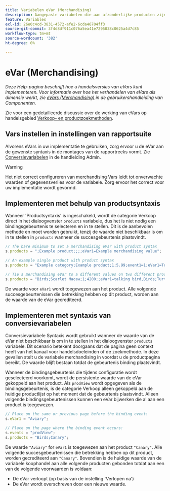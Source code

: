 ```yaml
---
title: Variabelen eVar (Merchandising)
description: Aangepaste variabelen die aan afzonderlijke producten zijn gekoppeld.
feature: Variables
exl-id: 26e0c4cd-3831-4572-afe2-6cda46704ff3
source-git-commit: 3f4d8df911c076a5ea41e7295038c0625a4d7c85
workflow-type: tm+mt
source-wordcount: '382'
ht-degree: 0%

---
```


# eVar (Merchandising)

*Deze Help-pagina beschrijft hoe u handelsversies van eVars kunt implementeren. Voor informatie over hoe het verhandelen van eVars als dimensie werkt, zie [eVars (Merchandising)](/help/components/dimensions/evar-merchandising.md) in de gebruikershandleiding van Componenten.*

Zie voor een gedetailleerde discussie over de werking van eVars op handelsgebied [Verkoop- en productzoekmethoden](https://experienceleague.adobe.com/docs/analytics/admin/admin-tools/conversion-variables/merchandising-evars.html?lang=en).

## Vars instellen in instellingen van rapportsuite

Alvorens eVars in uw implementatie te gebruiken, zorg ervoor u de eVar aan de gewenste syntaxis in de montages van de rapportreeks vormt. Zie [Conversievariabelen](/help/admin/admin/conversion-var-admin/conversion-var-admin.md) in de handleiding Admin.

>[!WARNING]
>
>Het niet correct configureren van merchandising Vars leidt tot onverwachte waarden of gegevensverlies voor de variabele. Zorg ervoor het correct voor uw implementatie wordt gevormd.

## Implementeren met behulp van productsyntaxis

Wanneer &#39;Productsyntaxis&#39; is ingeschakeld, wordt de categorie Verkoop direct in het dialoogvenster `products` variabele, dus het is niet nodig een bindingsgebeurtenis te selecteren en in te stellen. Dit is de aanbevolen methode en moet worden gebruikt, tenzij de waarde niet beschikbaar is om in te stellen in `products` wanneer de succesgebeurtenis plaatsvindt.

```js
// The bare minimum to set a merchandising eVar with product syntax
s.products = ";Example product;;;;eVar1=Example merchandising value";

// An example single product with product syntax
s.products = "Example category;Example product;1;5.99;event1=1;eVar1=Turtles";

// Tie a merchandising eVar to a different values on two different products
s.products = "Birds;Scarlet Macaw;1;4200;;eVar1=talking bird,Birds;Turtle dove;2;550;;eVar1=love birds";
```

De waarde voor `eVar1` wordt toegewezen aan het product. Alle volgende succesgebeurtenissen die betrekking hebben op dit product, worden aan de waarde van de eVar gecrediteerd.

## Implementeren met syntaxis van conversievariabelen

Conversievariabele Syntaxis wordt gebruikt wanneer de waarde van de eVar niet beschikbaar is om in te stellen in het dialoogvenster `products` variabele. Dit scenario betekent doorgaans dat de pagina geen context heeft van het kanaal voor handelsdoeleinden of de zoekmethode. In deze gevallen stelt u de variabele merchandising in voordat u de productpagina bereikt. De waarde blijft bestaan totdat de gebeurtenis binding plaatsvindt.

Wanneer de bindingsgebeurtenis die tijdens configuratie wordt geselecteerd voorkomt, wordt de persistente waarde van de eVar gekoppeld aan het product. Als `prodView` wordt opgegeven als de bindingsgebeurtenis, is de categorie Verkoop alleen gekoppeld aan de huidige productlijst op het moment dat de gebeurtenis plaatsvindt. Alleen volgende bindingsgebeurtenissen kunnen een eVar bijwerken die al aan een product is toegewezen.

```js
// Place on the same or previous page before the binding event:
s.eVar1 = "Aviary";

// Place on the page where the binding event occurs:
s.events = "prodView";
s.products = "Birds;Canary";
```

De waarde `"Aviary"` for `eVar1` is toegewezen aan het product `"Canary"`. Alle volgende succesgebeurtenissen die betrekking hebben op dit product, worden gecrediteerd aan `"Canary"`. Bovendien is de huidige waarde van de variabele koophandel aan alle volgende producten gebonden totdat aan een van de volgende voorwaarden is voldaan:

* De eVar verloopt (op basis van de instelling &#39;Verlopen na&#39;)
* De eVar wordt overschreven door een nieuwe waarde.
